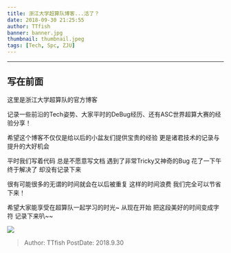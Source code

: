 ```yaml
---
title: 浙江大学超算队博客...活了？ 
date: 2018-09-30 21:25:55
author: TTfish
banner: banner.jpg
thumbnail: thumbnail.jpeg
tags: [Tech, Spc, ZJU]
---
```




---

## 写在前面


这里是浙江大学超算队的官方博客 

记录一些前沿的Tech姿势、大家平时的DeBug经历、还有ASC世界超算大赛的经验分享！

希望这个博客不仅仅是给以后的小盆友们提供宝贵的经验 更是诸君技术的记录与提升的大好机会

平时我们写着代码 总是不愿意写文档 遇到了非常Tricky又神奇的Bug 花了一下午终于解决了 却没有记录下来

很有可能很多的无谓的时间就会在以后被重复 这样的时间浪费 我们完全可以节省下来！

希望大家能享受在超算队一起学习的时光~ 从现在开始 把这段美好的时间变成字符 记录下来叭~~

<img src="ttfish.jpeg" />

> Author: TTfish
> PostDate: 2018.9.30





